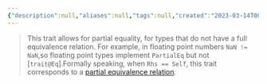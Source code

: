 ```yaml
---
{"description":null,"aliases":null,"tags":null,"created":"2023-03-14T00:19:29","updated":"2023-07-15T21:33:03","title":"PartialEq","dg-publish":true,"permalink":"/docs/PartialEq/","dgPassFrontmatter":true}
---
```



> This trait allows for partial equality, for types that do not have a full equivalence relation. For example, in floating point numbers `NaN != NaN`,so floating point types implement `PartialEq` but not [`trait@Eq`].Formally speaking, when `Rhs == Self`, this trait corresponds to a [partial equivalence relation](https://en.wikipedia.org/wiki/Partial_equivalence_relation).
